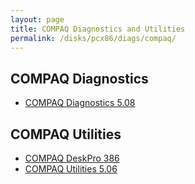 ```yaml
---
layout: page
title: COMPAQ Diagnostics and Utilities
permalink: /disks/pcx86/diags/compaq/
---
```


COMPAQ Diagnostics
------------------

* [COMPAQ Diagnostics 5.08](5.08/)

COMPAQ Utilities
----------------

* [COMPAQ DeskPro 386](deskpro386/)
* [COMPAQ Utilities 5.06](5.06/)
